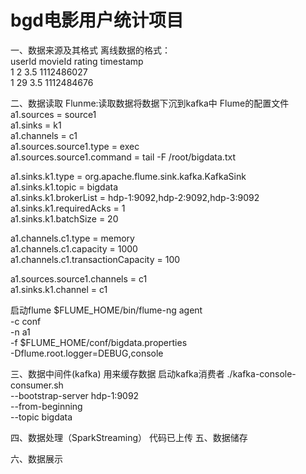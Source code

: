 # bgd电影用户统计项目
一、数据来源及其格式
离线数据的格式：\
userId	movieId	rating	timestamp \
1	2	3.5	1112486027 \
1	29	3.5	1112484676 

二、数据读取
Flunme:读取数据将数据下沉到kafka中
Flume的配置文件
a1.sources = source1 \
a1.sinks = k1 \
a1.channels = c1 \
a1.sources.source1.type = exec \
a1.sources.source1.command = tail -F /root/bigdata.txt 

a1.sinks.k1.type = org.apache.flume.sink.kafka.KafkaSink \
a1.sinks.k1.topic = bigdata \
a1.sinks.k1.brokerList = hdp-1:9092,hdp-2:9092,hdp-3:9092 \
a1.sinks.k1.requiredAcks = 1 \
a1.sinks.k1.batchSize = 20 

a1.channels.c1.type = memory \
a1.channels.c1.capacity = 1000 \
a1.channels.c1.transactionCapacity = 100 

a1.sources.source1.channels = c1 \
a1.sinks.k1.channel = c1 

启动flume
$FLUME_HOME/bin/flume-ng agent \
-c conf \
-n a1 \
-f $FLUME_HOME/conf/bigdata.properties \
-Dflume.root.logger=DEBUG,console


三、数据中间件(kafka)
用来缓存数据
启动kafka消费者
./kafka-console-consumer.sh \
--bootstrap-server hdp-1:9092  \
--from-beginning \
--topic bigdata


四、数据处理（SparkStreaming）
代码已上传
五、数据储存

六、数据展示
